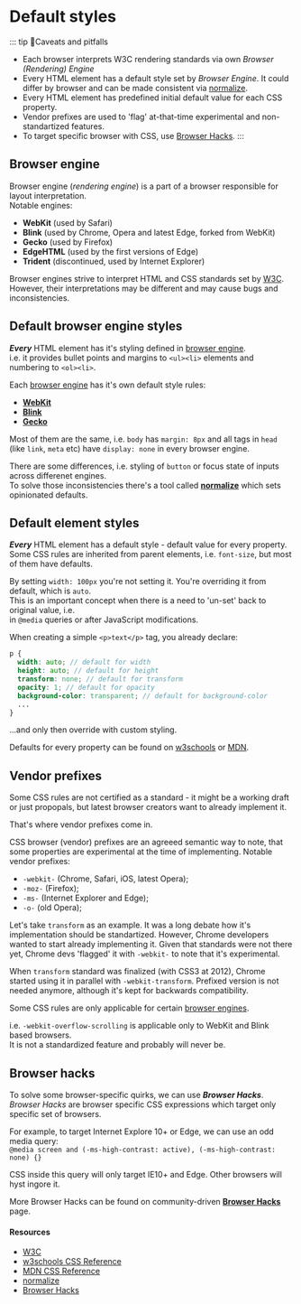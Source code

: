 # Default styles

::: tip 🤔Caveats and pitfalls
- Each browser interprets W3C rendering standards via own _Browser (Rendering) Engine_
- Every HTML element has a default style set by _Browser Engine_. It could differ by browser and can be made consistent via [normalize](https://necolas.github.io/normalize.css/).
- Every HTML element has predefined initial default value for each CSS property. 
- Vendor prefixes are used to 'flag' at-that-time experimental and non-standartized features.
- To target specific browser with CSS, use [Browser Hacks](http://browserhacks.com/).
:::

## Browser engine

Browser engine (_rendering engine_) is a part of a browser responsible for layout interpretation.\
Notable engines:
- **WebKit** (used by Safari)
- **Blink** (used by Chrome, Opera and latest Edge, forked from WebKit)
- **Gecko** (used by Firefox)
- **EdgeHTML** (used by the first versions of Edge)
- **Trident** (discontinued, used by Internet Explorer)

Browser engines strive to interpret HTML and CSS standards set by [W3C](https://www.w3.org/).\
However, their interpretations may be different and may cause bugs and inconsistencies. 

## Default browser engine styles

_**Every**_ HTML element has it's styling defined in [browser engine](#browser-engine).\
i.e. it provides bullet points and margins to `<ul><li>` elements and numbering to `<ol><li>`.

Each [browser engine](#browser-engine) has it's own default style rules:
- **[WebKit](http://trac.webkit.org/browser/trunk/Source/WebCore/css/html.css)**
- **[Blink](https://chromium.googlesource.com/chromium/blink/+/72fef91ac1ef679207f51def8133b336a6f6588f/Source/core/css/html.css)**
- **[Gecko](https://hg.mozilla.org/mozilla-central/file/tip/layout/style/res/html.css)**

Most of them are the same, i.e. `body` has `margin: 8px` and all tags in `head` (like `link`, `meta` etc) have `display: none` in every browser engine.

There are some differences, i.e. styling of `button` or focus state of inputs across differenet engines.\
To solve those inconsistencies there's a tool called **[normalize](https://necolas.github.io/normalize.css/)** which sets opinionated defaults.

## Default element styles

_**Every**_ HTML element has a default style - default value for every property.\
Some CSS rules are inherited from parent elements, i.e. `font-size`, but most of them have defaults.

By setting `width: 100px` you're not setting it. You're overriding it from default, which is `auto`.\
This is an important concept when there is a need to 'un-set' back to original value, i.e.\
in `@media` queries or after JavaScript modifications.

When creating a simple `<p>text</p>` tag, you already declare:
``` scss
p {
  width: auto; // default for width
  height: auto; // default for height
  transform: none; // default for transform
  opacity: 1; // default for opacity
  background-color: transparent; // default for background-color
  ...
}
```
...and only then override with custom styling.

Defaults for every property can be found on [w3schools](https://www.w3schools.com/cssref/default.asp) or [MDN](https://developer.mozilla.org/en-US/docs/Web/CSS/Reference).

## Vendor prefixes

Some CSS rules are not certified as a standard - it might be a working draft or just propopals, but latest browser creators want to already implement it.

That's where vendor prefixes come in.

CSS browser (vendor) prefixes are an agreeed semantic way to note, that some properties are experimental at the time of implementing. Notable vendor prefixes:
- `-webkit-` (Chrome, Safari, iOS, latest Opera);
- `-moz-` (Firefox);
- `-ms-` (Internet Explorer and Edge);
- `-o-` (old Opera);

Let's take `transform` as an example. It was a long debate how it's implementation should be standartized.
However, Chrome developers wanted to start already implementing it.
Given that standards were not there yet, Chrome devs 'flagged' it with `-webkit-` to note that it's experimental.

When `transform` standard was finalized (with CSS3 at 2012), Chrome started using it in parallel with `-webkit-transform`.
Prefixed version is not needed anymore, although it's kept for backwards compatibility. 

Some CSS rules are only applicable for certain [browser engines](#browser-engine).

i.e. `-webkit-overflow-scrolling` is applicable only to WebKit and Blink based browsers.\
It is not a standardized feature and probably will never be.

## Browser hacks

To solve some browser-specific quirks, we can use _**Browser Hacks**_.\
_Browser Hacks_ are browser specific CSS expressions which target only specific set of browsers.

For example, to target Internet Explore 10+ or Edge, we can use an odd media query:\
`@media screen and (-ms-high-contrast: active), (-ms-high-contrast: none) {}`

CSS inside this query will only target IE10+ and Edge. Other browsers will hyst ingore it.

More Browser Hacks can be found on community-driven **[Browser Hacks](http://browserhacks.com/)** page.

#### Resources
- [W3C](https://www.w3.org/)
- [w3schools CSS Reference](https://www.w3schools.com/cssref/default.asp)
- [MDN CSS Reference](https://developer.mozilla.org/en-US/docs/Web/CSS/Reference)
- [normalize](https://necolas.github.io/normalize.css/)
- [Browser Hacks](http://browserhacks.com/)

